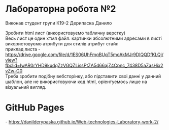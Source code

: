 <h1>Лабораторна робота №2</h1>
<p>Виконав студент групи К19-2 Дерипаска Данило</p>
<p>
Зробити html лист (використовуємо табличну верстку)<br>Весь лист це один хтмл файл. картинки абсолютними адресами в листі використовуємо атрибути для стилів атрибут стайл<br>приклад листа - <a target="_blank" href="https://drive.google.com/file/d/1ES06UhFmqBUqT5moAkMJr9DIQQDfKLQj/view?fbclid=IwAR0rYHD9kudqZzVGQZLissPtZA5d66ajZ4Cpnc_7438D5aZasHix2vZw-G0">https://drive.google.com/file/d/1ES06UhFmqBUqT5moAkMJr9DIQQDfKLQj/view?fbclid=IwAR0rYHD9kudqZzVGQZLissPtZA5d66ajZ4Cpnc_7438D5aZasHix2vZw-G0</a><br>Треба зробити подібну вебсторінку, або підставити своі данні у данний шаблон, але не використовуючи код html, оріентуемось лише на візуальний вигляд.
</p>
<h1>GitHub Pages</h1> - <a href="https://danilderypaska.github.io/Web-technologies-Laboratory-work-2/" rel="nofollow">https://danilderypaska.github.io/Web-technologies-Laboratory-work-2/</a>
